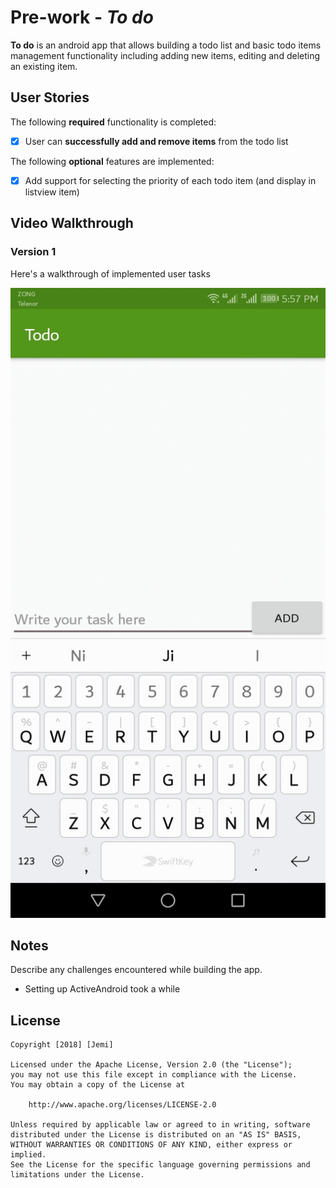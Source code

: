 # Pre-work - *To do*

**To do** is an android app that allows building a todo list and basic todo items management functionality including adding new items, editing and deleting an existing item.



## User Stories

The following **required** functionality is completed:

* [x] User can **successfully add and remove items** from the todo list


The following **optional** features are implemented:

* [x] Add support for selecting the priority of each todo item (and display in listview item)



## Video Walkthrough 

### Version 1

Here's a walkthrough of implemented user tasks

<img src='todoNew.gif' title='Video Walkthrough' width='' alt='Video Walkthrough' />

## Notes

Describe any challenges encountered while building the app.

* Setting up ActiveAndroid took a while

## License

    Copyright [2018] [Jemi]

    Licensed under the Apache License, Version 2.0 (the "License");
    you may not use this file except in compliance with the License.
    You may obtain a copy of the License at

        http://www.apache.org/licenses/LICENSE-2.0

    Unless required by applicable law or agreed to in writing, software
    distributed under the License is distributed on an "AS IS" BASIS,
    WITHOUT WARRANTIES OR CONDITIONS OF ANY KIND, either express or implied.
    See the License for the specific language governing permissions and
    limitations under the License.
